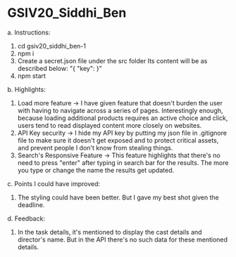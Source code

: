 # GSIV20_Siddhi_Ben

a. Instructions:

1. cd gsiv20_siddhi_ben-1
2. npm i
3. Create a secret.json file under the src folder
   Its content will be as described below:
   "{ "key": <Your api key> }"
4. npm start

b. Highlights:

1. Load more feature -> I have given feature that doesn't burden the user with having to navigate across a series of pages. Interestingly enough, because loading additional products requires an active choice and click, users tend to read displayed content more closely on websites.
2. API Key security -> I hide my API key by putting my json file in .gitignore file to make sure it doesn't get exposed and to protect critical assets, and prevent people I don't know from stealing things.
3. Search's Responsive Feature -> This feature highlights that there's no need to press "enter" after typing in search bar for the results. The more you type or change the name the results get updated.

c. Points I could have improved:

1. The styling could have been better. But I gave my best shot given the deadline.

d. Feedback:

1. In the task details, it's mentioned to display the cast details and director's name. But in the API there's no such data for these mentioned details.
